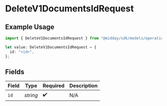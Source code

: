 # DeleteV1DocumentsIdRequest

## Example Usage

```typescript
import { DeleteV1DocumentsIdRequest } from "@midday/sdk/models/operations";

let value: DeleteV1DocumentsIdRequest = {
  id: "<id>",
};
```

## Fields

| Field              | Type               | Required           | Description        |
| ------------------ | ------------------ | ------------------ | ------------------ |
| `id`               | *string*           | :heavy_check_mark: | N/A                |